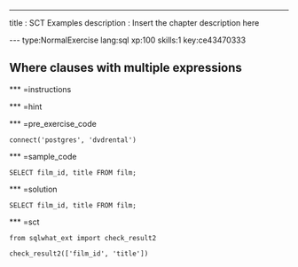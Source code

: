 ---
title       : SCT Examples
description : Insert the chapter description here

--- type:NormalExercise lang:sql xp:100 skills:1 key:ce43470333
## Where clauses with multiple expressions

*** =instructions

*** =hint

*** =pre_exercise_code
```{sql}
connect('postgres', 'dvdrental')
```

*** =sample_code
```{sql}
SELECT film_id, title FROM film;
```

*** =solution
```{sql}
SELECT film_id, title FROM film;
```

*** =sct
```{sql}
from sqlwhat_ext import check_result2

check_result2(['film_id', 'title'])
```
